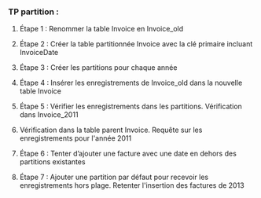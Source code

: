 ### TP partition : 

1. Étape 1 : Renommer la table Invoice en Invoice_old

2. Étape 2 : Créer la table partitionnée Invoice avec la clé primaire incluant InvoiceDate

3. Étape 3 : Créer les partitions pour chaque année

4. Étape 4 : Insérer les enregistrements de Invoice_old dans la nouvelle table Invoice

5. Étape 5 : Vérifier les enregistrements dans les partitions. Vérification dans Invoice_2011

7. Vérification dans la table parent Invoice. Requête sur les enregistrements pour l'année 2011

8. Étape 6 : Tenter d’ajouter une facture avec une date en dehors des partitions existantes

9. Étape 7 : Ajouter une partition par défaut pour recevoir les enregistrements hors plage. Retenter l'insertion des factures de 2013





